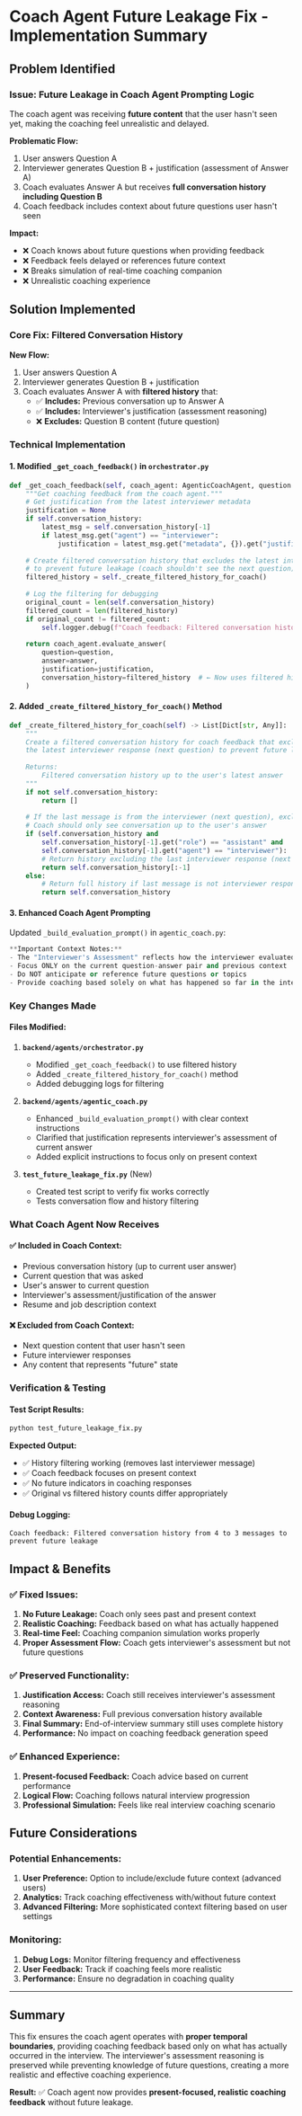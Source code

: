 # Coach Agent Future Leakage Fix - Implementation Summary

## Problem Identified

### **Issue: Future Leakage in Coach Agent Prompting Logic**

The coach agent was receiving **future content** that the user hasn't seen yet, making the coaching feel unrealistic and delayed.

**Problematic Flow:**

1. User answers Question A
2. Interviewer generates Question B + justification (assessment of Answer A)
3. Coach evaluates Answer A but receives **full conversation history including Question B**
4. Coach feedback includes context about future questions user hasn't seen

**Impact:**

- ❌ Coach knows about future questions when providing feedback
- ❌ Feedback feels delayed or references future context
- ❌ Breaks simulation of real-time coaching companion
- ❌ Unrealistic coaching experience

## Solution Implemented

### **Core Fix: Filtered Conversation History**

**New Flow:**

1. User answers Question A
2. Interviewer generates Question B + justification
3. Coach evaluates Answer A with **filtered history** that:
   - ✅ **Includes:** Previous conversation up to Answer A
   - ✅ **Includes:** Interviewer's justification (assessment reasoning)
   - ❌ **Excludes:** Question B content (future question)

### **Technical Implementation**

#### **1. Modified `_get_coach_feedback()` in `orchestrator.py`**

```python
def _get_coach_feedback(self, coach_agent: AgenticCoachAgent, question: str, answer: str) -> str:
    """Get coaching feedback from the coach agent."""
    # Get justification from the latest interviewer metadata
    justification = None
    if self.conversation_history:
        latest_msg = self.conversation_history[-1]
        if latest_msg.get("agent") == "interviewer":
            justification = latest_msg.get("metadata", {}).get("justification")
  
    # Create filtered conversation history that excludes the latest interviewer response
    # to prevent future leakage (coach shouldn't see the next question)
    filtered_history = self._create_filtered_history_for_coach()
  
    # Log the filtering for debugging
    original_count = len(self.conversation_history)
    filtered_count = len(filtered_history)
    if original_count != filtered_count:
        self.logger.debug(f"Coach feedback: Filtered conversation history from {original_count} to {filtered_count} messages to prevent future leakage")
  
    return coach_agent.evaluate_answer(
        question=question,
        answer=answer,
        justification=justification,
        conversation_history=filtered_history  # ← Now uses filtered history
    )
```

#### **2. Added `_create_filtered_history_for_coach()` Method**

```python
def _create_filtered_history_for_coach(self) -> List[Dict[str, Any]]:
    """
    Create a filtered conversation history for coach feedback that excludes
    the latest interviewer response (next question) to prevent future leakage.
  
    Returns:
        Filtered conversation history up to the user's latest answer
    """
    if not self.conversation_history:
        return []
  
    # If the last message is from the interviewer (next question), exclude it
    # Coach should only see conversation up to the user's answer
    if (self.conversation_history and 
        self.conversation_history[-1].get("role") == "assistant" and
        self.conversation_history[-1].get("agent") == "interviewer"):
        # Return history excluding the last interviewer response (next question)
        return self.conversation_history[:-1]
    else:
        # Return full history if last message is not interviewer response
        return self.conversation_history
```

#### **3. Enhanced Coach Agent Prompting**

Updated `_build_evaluation_prompt()` in `agentic_coach.py`:

```python
**Important Context Notes:**
- The "Interviewer's Assessment" reflects how the interviewer evaluated this specific answer
- Focus ONLY on the current question-answer pair and previous context
- Do NOT anticipate or reference future questions or topics
- Provide coaching based solely on what has happened so far in the interview
```

### **Key Changes Made**

#### **Files Modified:**

1. **`backend/agents/orchestrator.py`**

   - Modified `_get_coach_feedback()` to use filtered history
   - Added `_create_filtered_history_for_coach()` method
   - Added debugging logs for filtering
2. **`backend/agents/agentic_coach.py`**

   - Enhanced `_build_evaluation_prompt()` with clear context instructions
   - Clarified that justification represents interviewer's assessment of current answer
   - Added explicit instructions to focus only on present context
3. **`test_future_leakage_fix.py`** (New)

   - Created test script to verify fix works correctly
   - Tests conversation flow and history filtering

### **What Coach Agent Now Receives**

#### **✅ Included in Coach Context:**

- Previous conversation history (up to current user answer)
- Current question that was asked
- User's answer to current question
- Interviewer's assessment/justification of the answer
- Resume and job description context

#### **❌ Excluded from Coach Context:**

- Next question content that user hasn't seen
- Future interviewer responses
- Any content that represents "future" state

### **Verification & Testing**

#### **Test Script Results:**

```bash
python test_future_leakage_fix.py
```

**Expected Output:**

- ✅ History filtering working (removes last interviewer message)
- ✅ Coach feedback focuses on present context
- ✅ No future indicators in coaching responses
- ✅ Original vs filtered history counts differ appropriately

#### **Debug Logging:**

```
Coach feedback: Filtered conversation history from 4 to 3 messages to prevent future leakage
```

## Impact & Benefits

### **✅ Fixed Issues:**

1. **No Future Leakage:** Coach only sees past and present context
2. **Realistic Coaching:** Feedback based on what has actually happened
3. **Real-time Feel:** Coaching companion simulation works properly
4. **Proper Assessment Flow:** Coach gets interviewer's assessment but not future questions

### **✅ Preserved Functionality:**

1. **Justification Access:** Coach still receives interviewer's assessment reasoning
2. **Context Awareness:** Full previous conversation history available
3. **Final Summary:** End-of-interview summary still uses complete history
4. **Performance:** No impact on coaching feedback generation speed

### **✅ Enhanced Experience:**

1. **Present-focused Feedback:** Coach advice based on current performance
2. **Logical Flow:** Coaching follows natural interview progression
3. **Professional Simulation:** Feels like real interview coaching scenario

## Future Considerations

### **Potential Enhancements:**

1. **User Preference:** Option to include/exclude future context (advanced users)
2. **Analytics:** Track coaching effectiveness with/without future context
3. **Advanced Filtering:** More sophisticated context filtering based on user settings

### **Monitoring:**

1. **Debug Logs:** Monitor filtering frequency and effectiveness
2. **User Feedback:** Track if coaching feels more realistic
3. **Performance:** Ensure no degradation in coaching quality

---

## Summary

This fix ensures the coach agent operates with **proper temporal boundaries**, providing coaching feedback based only on what has actually occurred in the interview. The interviewer's assessment reasoning is preserved while preventing knowledge of future questions, creating a more realistic and effective coaching experience.

**Result:** ✅ Coach agent now provides **present-focused, realistic coaching feedback** without future leakage.
